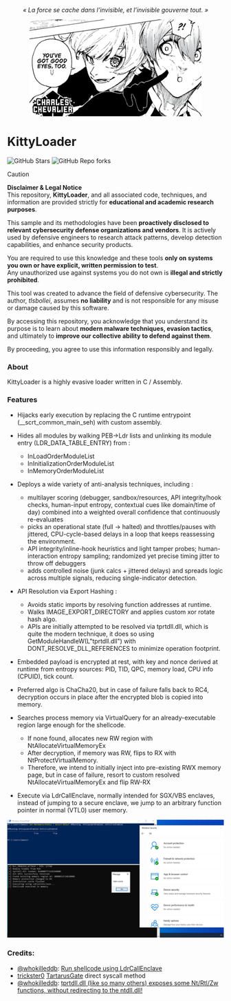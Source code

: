 <p style="text-align:center;">
  <em>« La force se cache dans l’invisible, et l’invisible gouverne tout. »</em>
</p>

<div style="text-align:center; margin-top:8px;">
  <img src="asset/charles-chevalier.jpg"
       alt="Charles Chevalier (Blue Lock)"
       width="400">
</div>

# KittyLoader
![GitHub Stars](https://img.shields.io/github/stars/tlsbollei/KittyLoader?style=social&logo=github)
![GitHub Repo forks](https://img.shields.io/github/forks/tlsbollei/KittyLoader?style=social&logo=github)


> [!CAUTION]
> **Disclaimer & Legal Notice**  
> This repository, **KittyLoader**, and all associated code, techniques, and information are provided strictly for **educational and academic research purposes**.  
>
> This sample and its methodologies have been **proactively disclosed to relevant cybersecurity defense organizations and vendors**. It is actively used by defensive engineers to research attack patterns, develop detection capabilities, and enhance security products.  
>
> You are required to use this knowledge and these tools **only on systems you own or have explicit, written permission to test**.  
> Any unauthorized use against systems you do not own is **illegal and strictly prohibited**.  
>
> This tool was created to advance the field of defensive cybersecurity. The author, *tlsbollei*, assumes **no liability** and is not responsible for any misuse or damage caused by this software.  
>
> By accessing this repository, you acknowledge that you understand its purpose is to learn about **modern malware techniques, evasion tactics**, and ultimately to **improve our collective ability to defend against them**.


By proceeding, you agree to use this information responsibly and legally.


### About
KittyLoader is a highly evasive loader written in C / Assembly.

### Features
- Hijacks early execution by replacing the C runtime entrypoint (__scrt_common_main_seh) with custom assembly.
  
- Hides all modules by walking PEB->Ldr lists and unlinking its module entry (LDR_DATA_TABLE_ENTRY) from :
    - InLoadOrderModuleList
    - InInitializationOrderModuleList
    - InMemoryOrderModuleList
      
- Deploys a wide variety of anti-analysis techniques, including :
    - multilayer scoring (debugger, sandbox/resources, API integrity/hook checks, human-input entropy, contextual cues like domain/time of day) combined into a weighted overall confidence that continuously re-evaluates
    - picks an operational state (full → halted) and throttles/pauses with jittered, CPU-cycle-based delays in a loop that keeps reassessing the environment.
    - API integrity/inline-hook heuristics and light tamper probes; human-interaction entropy sampling; randomized yet precise timing jitter to throw off debuggers
    - adds controlled noise (junk calcs + jittered delays) and spreads logic across multiple signals, reducing single-indicator detection.

- API Resolution via Export Hashing :
    - Avoids static imports by resolving function addresses at runtime.
    - Walks IMAGE_EXPORT_DIRECTORY and applies custom xor rotate hash algo.
    - APIs are initially attempted to be resolved via tprtdll.dll, which is quite the modern technique, it does so using GetModuleHandleW(L"tprtdll.dll") with DONT_RESOLVE_DLL_REFERENCES to minimize operation footprint.
 
  
- Embedded payload is encrypted at rest, with key and nonce derived at runtime from entropy sources: PID, TID, QPC, memory load, CPU info (CPUID), tick count.
- Preferred algo is ChaCha20, but in case of failure falls back to RC4, decryption occurs in place after the encrypted blob is copied into memory.

- Searches process memory via VirtualQuery for an already-executable region large enough for the shellcode.
    - If none found, allocates new RW region with NtAllocateVirtualMemoryEx
    - After decryption, if memory was RW, flips to RX with NtProtectVirtualMemory.
    - Therefore, we intend to initially inject into pre-existing RWX memory page, but in case of failure, resort to custom resolved NtAllocateVirtualMemoryEx and flip RW-RX

- Execute via LdrCallEnclave, normally intended for SGX/VBS enclaves, instead of jumping to a secure enclave, we jump to an arbitrary function pointer in normal (VTL0) user memory.


<img src="asset/proof.PNG" alt="" width="950">

### Credits:
- [@whokilleddb](https://x.com/whokilleddb): [Run shellcode using LdrCallEnclave](https://gist.github.com/whokilleddb/ef1f8c33947f6ceb90664ce38d3dcf04)
- [trickster0](https://twitter.com/trickster012) [TartarusGate](https://github.com/trickster0/TartarusGate/) direct syscall method
- [@whokilleddb](https://x.com/whokilleddb): [tprtdll.dll (like so many others) exposes some Nt/Rtl/Zw functions, without redirecting to the ntdll.dll!](https://github.com/whokilleddb/function-collections/blob/main/winapi_alternatives/NtAllocateMemoryEx/main.c)
